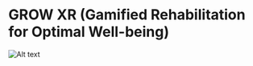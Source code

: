 # GROW XR (Gamified Rehabilitation for Optimal Well-being)

![Alt text](https://i.ibb.co/KqkbsZS/Beige-Minimalist-Linear-Face-Illustration-Makeup-Studio-Facebook-Cover-1.png)
